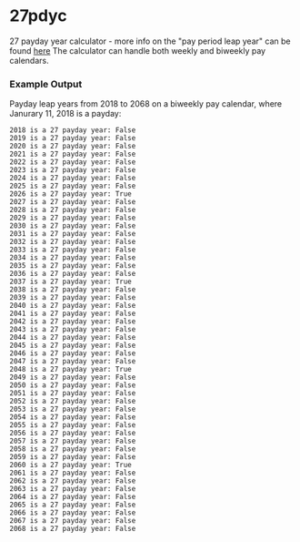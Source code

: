 # 27pdyc
27 payday year calculator - more info on the "pay period leap year" can be found [here](https://www.wagehourinsights.com/2014/12/the-pay-period-leap-year-handling-an-extra-pay-period-in-2015/)
The calculator can handle both weekly and biweekly pay calendars.

### Example Output
Payday leap years from 2018 to 2068 on a biweekly pay calendar, where Janurary 11, 2018 is a payday:
```
2018 is a 27 payday year: False
2019 is a 27 payday year: False
2020 is a 27 payday year: False
2021 is a 27 payday year: False
2022 is a 27 payday year: False
2023 is a 27 payday year: False
2024 is a 27 payday year: False
2025 is a 27 payday year: False
2026 is a 27 payday year: True
2027 is a 27 payday year: False
2028 is a 27 payday year: False
2029 is a 27 payday year: False
2030 is a 27 payday year: False
2031 is a 27 payday year: False
2032 is a 27 payday year: False
2033 is a 27 payday year: False
2034 is a 27 payday year: False
2035 is a 27 payday year: False
2036 is a 27 payday year: False
2037 is a 27 payday year: True
2038 is a 27 payday year: False
2039 is a 27 payday year: False
2040 is a 27 payday year: False
2041 is a 27 payday year: False
2042 is a 27 payday year: False
2043 is a 27 payday year: False
2044 is a 27 payday year: False
2045 is a 27 payday year: False
2046 is a 27 payday year: False
2047 is a 27 payday year: False
2048 is a 27 payday year: True
2049 is a 27 payday year: False
2050 is a 27 payday year: False
2051 is a 27 payday year: False
2052 is a 27 payday year: False
2053 is a 27 payday year: False
2054 is a 27 payday year: False
2055 is a 27 payday year: False
2056 is a 27 payday year: False
2057 is a 27 payday year: False
2058 is a 27 payday year: False
2059 is a 27 payday year: False
2060 is a 27 payday year: True
2061 is a 27 payday year: False
2062 is a 27 payday year: False
2063 is a 27 payday year: False
2064 is a 27 payday year: False
2065 is a 27 payday year: False
2066 is a 27 payday year: False
2067 is a 27 payday year: False
2068 is a 27 payday year: False
```